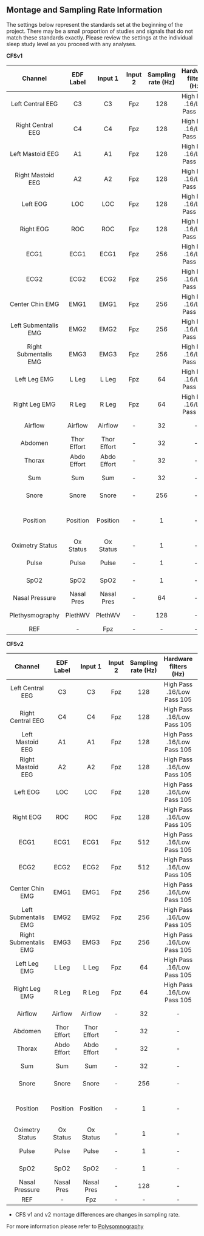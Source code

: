## Montage and Sampling Rate Information

The settings below represent the standards set at the beginning of the project. There may be a small proportion of studies and signals that do not match these standards exactly. Please review the settings at the individual sleep study level as you proceed with any analyses.

<b>CFSv1</b>

| Channel               | EDF Label   | Input 1     | Input 2 | Sampling rate (Hz) | Hardware filters (Hz)      | Sensor type                          |
|:---------------------:|:-----------:|:-----------:|:-------:|:------------------:|:--------------------------:|:------------------------------------:|
| Left Central EEG      | C3          | C3          | Fpz     | 128                | High Pass .16/Low Pass 105 | Gold cup electrode                   |
| Right Central EEG     | C4          | C4          | Fpz     | 128                | High Pass .16/Low Pass 105 | Gold cup electrode                   |
| Left Mastoid EEG      | A1          | A1          | Fpz     | 128                | High Pass .16/Low Pass 105 | Gold cup electrode                   |
| Right Mastoid EEG     | A2          | A2          | Fpz     | 128                | High Pass .16/Low Pass 105 | Gold cup electrode                   |
| Left EOG              | LOC         | LOC         | Fpz     | 128                | High Pass .16/Low Pass 105 | Gold cup electrode                   |
| Right EOG             | ROC         | ROC         | Fpz     | 128                | High Pass .16/Low Pass 105 | Gold cup electrode                   |
| ECG1                  | ECG1        | ECG1        | Fpz     | 256                | High Pass .16/Low Pass 105 | Ag/AgCl patch                        |
| ECG2                  | ECG2        | ECG2        | Fpz     | 256                | High Pass .16/Low Pass 105 | Ag/AgCl patch                        |
| Center Chin EMG       | EMG1        | EMG1        | Fpz     | 256                | High Pass .16/Low Pass 105 | Gold cup electrode                   |
| Left Submentalis EMG  | EMG2        | EMG2        | Fpz     | 256                | High Pass .16/Low Pass 105 | Gold cup electrode                   |
| Right Submentalis EMG | EMG3        | EMG3        | Fpz     | 256                | High Pass .16/Low Pass 105 | Gold cup electrode                   |
| Left Leg EMG          | L Leg       | L Leg       | Fpz     | 64                 | High Pass .16/Low Pass 105 | Compumedics piezo leg leads          |
| Right Leg EMG         | R Leg       | R Leg       | Fpz     | 64                 | High Pass .16/Low Pass 105 | Compumedics piezo leg leads          |
| Airflow            | Airflow     | Airflow     | -       | 32                 | -                          | Compumedics thermistor               |
| Abdomen               | Thor Effort | Thor Effort | -       | 32                 | -                          | Compumedics Summit IP RIP            |
| Thorax                | Abdo Effort | Abdo Effort | -       | 32                 | -                          | Compumedics Summit IP RIP            |
| Sum                   | Sum         | Sum         | -       | 32                 | -                          | Compumedics Summit IP RIP            |
| Snore                 | Snore       | Snore       | -       | 256                | -                          | Compumedics snore mic                |
| Position              | Position    | Position    | -       | 1                  | -                          | Compumedics external position sensor |
| Oximetry Status       | Ox Status   | Ox Status   | -       | 1                  | -                          | Nonin 8000 sensor                    |
| Pulse                 | Pulse       | Pulse       | -       | 1                  | -                          | Nonin 8000 sensor                    |
| SpO2                  | SpO2        | SpO2        | -       | 1                  | -                          | Nonin 8000 sensor                    |
| Nasal Pressure        | Nasal Pres  | Nasal Pres  | -       | 64                 | -                          | Nasal cannula                        |
| Plethysmography       | PlethWV     | PlethWV     | -       | 128                | -                          | Nonin 8000 sensor                    |
| REF                   | -           | Fpz         | -       | -                  | -                          | -                                    |

<b>CFSv2</b>

| Channel               | EDF Label   | Input 1     | Input 2 | Sampling rate (Hz) | Hardware filters (Hz)      | Sensor type                          |
|:---------------------:|:-----------:|:-----------:|:-------:|:------------------:|:--------------------------:|:------------------------------------:|
| Left Central EEG      | C3          | C3          | Fpz     | 128                | High Pass .16/Low Pass 105 | Gold cup electrode                   |
| Right Central EEG     | C4          | C4          | Fpz     | 128                | High Pass .16/Low Pass 105 | Gold cup electrode                   |
| Left Mastoid EEG      | A1          | A1          | Fpz     | 128                | High Pass .16/Low Pass 105 | Gold cup electrode                   |
| Right Mastoid EEG     | A2          | A2          | Fpz     | 128                | High Pass .16/Low Pass 105 | Gold cup electrode                   |
| Left EOG              | LOC         | LOC         | Fpz     | 128                | High Pass .16/Low Pass 105 | Gold cup electrode                   |
| Right EOG             | ROC         | ROC         | Fpz     | 128                | High Pass .16/Low Pass 105 | Gold cup electrode                   |
| ECG1                  | ECG1        | ECG1        | Fpz     | 512                | High Pass .16/Low Pass 105 | Ag/AgCl patch                        |
| ECG2                  | ECG2        | ECG2        | Fpz     | 512                | High Pass .16/Low Pass 105 | Ag/AgCl patch                        |
| Center Chin EMG       | EMG1        | EMG1        | Fpz     | 256                | High Pass .16/Low Pass 105 | Gold cup electrode                   |
| Left Submentalis EMG  | EMG2        | EMG2        | Fpz     | 256                | High Pass .16/Low Pass 105 | Gold cup electrode                   |
| Right Submentalis EMG | EMG3        | EMG3        | Fpz     | 256                | High Pass .16/Low Pass 105 | Gold cup electrode                   |
| Left Leg EMG          | L Leg       | L Leg       | Fpz     | 64                 | High Pass .16/Low Pass 105 | Compumedics piezo leg leads          |
| Right Leg EMG         | R Leg       | R Leg       | Fpz     | 64                 | High Pass .16/Low Pass 105 | Compumedics piezo leg leads          |
| Airflow            | Airflow     | Airflow     | -       | 32                 | -                          | Compumedics thermistor               |
| Abdomen               | Thor Effort | Thor Effort | -       | 32                 | -                          | Compumedics Summit IP RIP            |
| Thorax                | Abdo Effort | Abdo Effort | -       | 32                 | -                          | Compumedics Summit IP RIP            |
| Sum                   | Sum         | Sum         | -       | 32                 | -                          | Compumedics Summit IP RIP            |
| Snore                 | Snore       | Snore       | -       | 256                | -                          | Compumedics snore mic                |
| Position              | Position    | Position    | -       | 1                  | -                          | Compumedics external position sensor |
| Oximetry Status       | Ox Status   | Ox Status   | -       | 1                  | -                          | Nonin 8000 sensor                    |
| Pulse                 | Pulse       | Pulse       | -       | 1                  | -                          | Nonin 8000 sensor                    |
| SpO2                  | SpO2        | SpO2        | -       | 1                  | -                          | Nonin 8000 sensor                    |
| Nasal Pressure        | Nasal Pres  | Nasal Pres  | -       | 128                | -                          | Nasal cannula                        |
| REF                   | -           | Fpz         | -       | -                  | -                          |                                      |

* CFS v1 and v2 montage differences are changes in sampling rate.

For more information please refer to [Polysomnography](:pages_path:/manuals/polysomnography)

